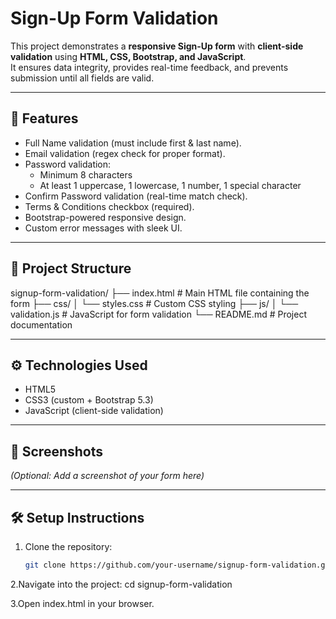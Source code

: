 # Sign-Up Form Validation

This project demonstrates a **responsive Sign-Up form** with **client-side validation** using **HTML, CSS, Bootstrap, and JavaScript**.  
It ensures data integrity, provides real-time feedback, and prevents submission until all fields are valid.

---

## 🚀 Features
- Full Name validation (must include first & last name).
- Email validation (regex check for proper format).
- Password validation:
  - Minimum 8 characters
  - At least 1 uppercase, 1 lowercase, 1 number, 1 special character
- Confirm Password validation (real-time match check).
- Terms & Conditions checkbox (required).
- Bootstrap-powered responsive design.
- Custom error messages with sleek UI.

---

## 📂 Project Structure
signup-form-validation/
├── index.html # Main HTML file containing the form
├── css/
│ └── styles.css # Custom CSS styling
├── js/
│ └── validation.js # JavaScript for form validation
└── README.md # Project documentation

---

## ⚙️ Technologies Used
- HTML5  
- CSS3 (custom + Bootstrap 5.3)  
- JavaScript (client-side validation)  

---

## 📸 Screenshots
*(Optional: Add a screenshot of your form here)*

---

## 🛠️ Setup Instructions
1. Clone the repository:
   ```bash
   git clone https://github.com/your-username/signup-form-validation.git

2.Navigate into the project:
    cd signup-form-validation

3.Open index.html in your browser.